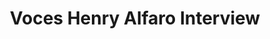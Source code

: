 ---
layout: manifest
title: Voces Henry Alfaro Interview
manifest_name: voces-henry-alfaro-interview

---